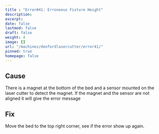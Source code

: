 ```yaml
---
title : "Error#41: Erroneous Fixture Height"
description: 
excerpt: 
date: false
lastmod: false
draft: false
weight: 4
image: []
url: "/machines/denfordlasercutter/error41/"
pinned: true
homepage: false
---
```


## Cause

There is a magnet at the bottom of the bed and a sensor mounted on the laser cutter to detect the magnet. If the magnet and the sensor are not aligned it will give the error message

## Fix

Move the bed to the top right corner, see if the error show up again.
